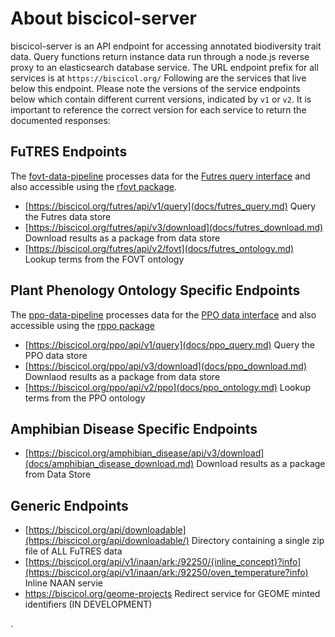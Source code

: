 # About biscicol-server

biscicol-server is an API endpoint for accessing annotated biodiversity trait data.  Query functions return instance data run through a node.js reverse proxy to an elasticsearch database service.  The URL endpoint prefix for all services is at `https://biscicol.org/`  Following are the services that live below this endpoint.  Please note the versions of the service endpoints below which contain different current versions, indicated by `v1` or `v2`.  It is important to reference the correct version for each service to return the documented responses:

## FuTRES Endpoints
The [fovt-data-pipeline](https://github.com/futres/fovt-data-pipeline) processes data for the [Futres query interface](https://futres-data-interface.netlify.app/) and also accessible using the [rfovt package](https://github.com/futres/rfovt).
  *  [https://biscicol.org/futres/api/v1/query](docs/futres_query.md) Query the Futres data store 
  *  [https://biscicol.org/futres/api/v3/download](docs/futres_download.md) Download results as a package from data store
  *  [https://biscicol.org/futres/api/v2/fovt](docs/futres_ontology.md) Lookup terms from the FOVT ontology

## Plant Phenology Ontology Specific Endpoints
The [ppo-data-pipeline](https://github.com/biocodellc/ppo-data-pipeline) processes data for the [PPO data interface](https://plantphenology.org/) and also accessible using the [rppo package](https://github.com/biocodellc/rppo)
  *  [https://biscicol.org/ppo/api/v1/query](docs/ppo_query.md) Query the PPO data store 
  *  [https://biscicol.org/ppo/api/v3/download](docs/ppo_download.md) Downlaod results as a package from data store
  *  [https://biscicol.org/ppo/api/v2/ppo](docs/ppo_ontology.md)  Lookup terms from the PPO ontology

## Amphibian Disease Specific Endpoints
  *  [https://biscicol.org/amphibian_disease/api/v3/download](docs/amphibian_disease_download.md) Download results as a package from Data Store

## Generic Endpoints
  *  [https://biscicol.org/api/downloadable](https://biscicol.org/api/downloadable/)  Directory containing a single zip file of ALL FuTRES data
  *  [https://biscicol.org/api/v1/inaan/ark:/92250/{inline_concept}?info](https://biscicol.org/api/v1/inaan/ark:/92250/oven_temperature?info) Inline NAAN servie
  *  https://biscicol.org/geome-projects Redirect service for GEOME minted identifiers (IN DEVELOPMENT)


.
